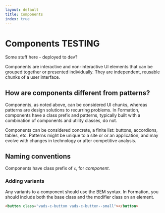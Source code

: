 ```yaml
---
layout: default
title: Components
index: true
---
```


# Components TESTING

Some stuff here - deployed to dev?

<div class="va-introtext" markdown="1">
Components are interactive and non-interactive UI elements that can be grouped together or presented individually. They are independent, reusable chunks of a user interface.
</div>

## How are components different from patterns?

Components, as noted above, can be considered UI chunks, whereas patterns are design solutions to recurring problems. In Formation, components have a class prefix and patterns, typically built with a combination of components and utility classes, do not.

Components can be considered concrete, a finite list: buttons, accordions, tables, etc. Patterns might be unique to a site or or an application, and may evolve with changes in technology or after competitive analysis.

## Naming conventions

Components have class prefix of `c`, for *component*.

### Adding variants

Any variants to a component should use the BEM syntax. In Formation, you should include both the base class and the modifier class on an element.

```html
<button class="vads-c-button vads-c-button--small"></button>
```

